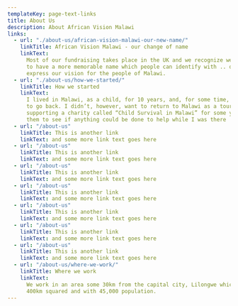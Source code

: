 ```yaml
---
templateKey: page-text-links
title: About Us
description: About African Vision Malawi
links:
  - url: "./about-us/african-vision-malawi-our-new-name/"
    linkTitle: African Vision Malawi - our change of name
    linkText:
      Most of our fundraising takes place in the UK and we recognize we need
      to have a more memorable name which people can identify with .. one which will
      express our vision for the people of Malawi.
  - url: "./about-us/how-we-started/"
    linkTitle: How we started
    linkText:
      I lived in Malawi, as a child, for 10 years, and, for some time, had wanted
      to go back. I didn’t, however, want to return to Malawi as a tourist. I had been
      supporting a charity called “Child Survival in Malawi” for some years and contacted
      them to see if anything could be done to help while I was there
  - url: "/about-us"
    linkTitle: This is another link
    linkText: and some more link text goes here
  - url: "/about-us"
    linkTitle: This is another link
    linkText: and some more link text goes here
  - url: "/about-us"
    linkTitle: This is another link
    linkText: and some more link text goes here
  - url: "/about-us"
    linkTitle: This is another link
    linkText: and some more link text goes here
  - url: "/about-us"
    linkTitle: This is another link
    linkText: and some more link text goes here
  - url: "/about-us"
    linkTitle: This is another link
    linkText: and some more link text goes here
  - url: "/about-us"
    linkTitle: This is another link
    linkText: and some more link text goes here
  - url: "/about-us/where-we-work/"
    linkTitle: Where we work
    linkText:
      We work in an area some 30km from the capital city, Lilongwe which is
      400km squared and with 45,000 population.
---
```

